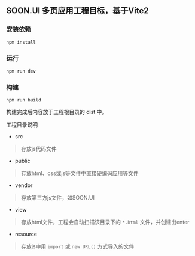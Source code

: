 ## SOON.UI 多页应用工程目标，基于Vite2

### 安装依赖
```
npm install
```

### 运行
```
npm run dev
```

### 构建
```
npm run build
```

构建完成后内容放于工程根目录的 dist 中。

工程目录说明
* src
> 存放js代码文件
* public
> 存放html、css或js等文件中直接硬编码应用等文件
* vendor
> 存放第三方js文件，如SOON.UI
* view
> 存放html文件，工程会自动扫描该目录下的 `*.html` 文件，并创建出enter
* resource
> 存放js中用 `import` 或 `new URL()` 方式导入的文件

